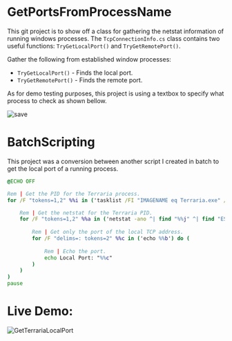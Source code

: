 # GetPortsFromProcessName
This git project is to show off a class for gathering the netstat information of running windows processes. The `TcpConnectionInfo.cs` class contains two useful functions: `TryGetLocalPort()` and `TryGetRemotePort()`.

Gather the following from established window processes:
+ `TryGetLocalPort()` - Finds the local port.
+ `TryGetRemotePort()` - Finds the remote port.

As for demo testing purposes, this project is using a textbox to specify what process to check as shown bellow.

![save](https://user-images.githubusercontent.com/33048298/203162823-6d2fb933-1b92-4f13-9c96-613dac2e7cd9.PNG)

# BatchScripting
This project was a conversion between another script I created in batch to get the local port of a running process.
```bat
@ECHO OFF

Rem | Get the PID for the Terraria process.
for /F "tokens=1,2" %%i in ('tasklist /FI "IMAGENAME eq Terraria.exe" /fo table /nh') do (

    Rem | Get the netstat for the Terraria PID.
    for /F "tokens=1,2" %%a in ('netstat -ano ^| find "%%j" ^| find "ESTABLISHED"') do (
    
        Rem | Get only the port of the local TCP address.
        for /F "delims=: tokens=2" %%c in ('echo %%b') do (
        
            Rem | Echo the port.
            echo Local Port: "%%c"
        )
    )
)
pause
```
# Live Demo:
![GetTerrariaLocalPort](https://user-images.githubusercontent.com/33048298/203161059-ddba6be4-1606-45a7-b60f-298b315b6d34.gif)
